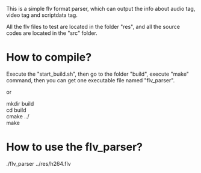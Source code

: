 This is a simple flv format parser, which can output the info about audio tag, video tag and scriptdata tag.

All the flv files to test are located in the folder "res", and all the source codes are located in the "src" folder.

# How to compile?
Execute the "start_build.sh", then go to the folder "build", execute "make" command, then you can get one executable file named "flv_parser".

or  

mkdir build  
cd build  
cmake ../  
make


# How to use the flv_parser?
./flv_parser ../res/h264.flv 
